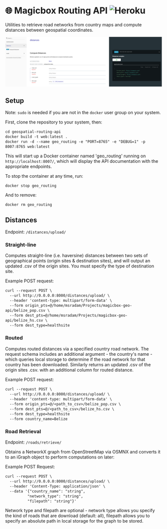 # 🌐 Magicbox Routing API ![Heroku](https://heroku-badge.herokuapp.com/?app=heroku-badge)
Utilities to retrieve road networks from country maps and compute distances between geospatial coordinates.

![Screenshot](https://raw.githubusercontent.com/msradam/geospatial-routing-api/master/misc/screenshot.png)

## Setup
Note: `sudo` is needed if you are not in the `docker` user group on your system. 

First, clone the repository to your system, then:
```
cd geospatial-routing-api
docker build -t web:latest .
docker run -d --name geo_routing -e "PORT=8765" -e "DEBUG=1" -p 8007:8765 web:latest
```
This will start up a Docker container named 'geo_routing' running on `http://localhost:8007/`, which will display the API documentation with the appropriate endpoints. 

To stop the container at any time, run:
```
docker stop geo_routing
```
And to remove:
```
docker rm geo_routing
```

## Distances

Endpoint: `/distances/upload/`

### Straight-line
Computes straight-line (i.e. haversine) distances between two sets of geographical points (origin sites & destination sites), and will output an 
updated .csv of the origin sites. You must specify the type of destination site. 

Example POST request:
```
curl --request POST \
  --url http://0.0.0.0:8000/distances/upload/ \
  --header 'content-type: multipart/form-data' \
  --form origin_pts=@/home/msradam/Projects/magicbox-geo-api/belize_pop.csv \
  --form dest_pts=@/home/msradam/Projects/magicbox-geo-api/belize_hs.csv \
  --form dest_type=healthsite
```
### Routed
Computes routed distances via a specified country road network. The request schema includes an additional argument - the country's name - 
which queries local storage to determine if the road network for that country has been downloaded. Similarly returns an updated .csv of the origin sites
.csv. with an additional column for routed distance.

Example POST request:
```
curl --request POST \
  --url http://0.0.0.0:8000/distances/upload/ \
  --header 'content-type: multipart/form-data' \
  --form origin_pts=@/<path_to_csv>/belize_pop.csv \
  --form dest_pts=@/<path_to_csv>/belize_hs.csv \
  --form dest_type=healthsite
  --form country_name=Belize
```

### Road Retrieval

Endpoint: `/roads/retrieve/`

Obtains a NetworkX graph from OpenStreetMap via OSMNX and converts it to an iGraph object to perform computations on later:

Example POST Request:
```
curl --request POST \
  --url http://0.0.0.0:8000/distances/upload/ \
  --header 'Content-Type: application/json' \
  --data '{"country_name": "string",
          "network_type": "string",
          "filepath": "string"}'
```
Network type and filepath are optional - network type allows you specify the kind of roads that are download (default: all), 
filepath allows you to specify an absolute path in local storage for the graph to be stored.
